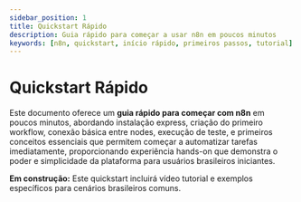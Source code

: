 ```yaml
---
sidebar_position: 1
title: Quickstart Rápido
description: Guia rápido para começar a usar n8n em poucos minutos
keywords: [n8n, quickstart, início rápido, primeiros passos, tutorial]
---
```


# <IonicIcon name="rocket-outline" size={32} color="#ea4b71" /> Quickstart Rápido

Este documento oferece um **guia rápido para começar com n8n** em poucos minutos, abordando instalação express, criação do primeiro workflow, conexão básica entre nodes, execução de teste, e primeiros conceitos essenciais que permitem começar a automatizar tarefas imediatamente, proporcionando experiência hands-on que demonstra o poder e simplicidade da plataforma para usuários brasileiros iniciantes.

**<IonicIcon name="construct-outline" size={16} color="#f59e0b" /> Em construção:** Este quickstart incluirá vídeo tutorial e exemplos específicos para cenários brasileiros comuns.
